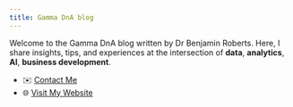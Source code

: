 ```yaml
---
title: Gamma DnA blog
---
```


Welcome to the Gamma DnA blog written by Dr Benjamin Roberts. Here, I share insights, tips, and experiences at the intersection of **data**, **analytics**, **AI**, **business development**.

- ✉️ [Contact Me](https://www.gamma-dna.co.uk#contact)  
- 🌐 [Visit My Website](https://www.gamma-dna.co.uk)
